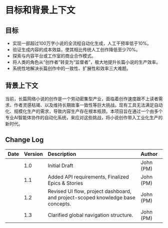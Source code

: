 # 目标和背景上下文

## 目标

*   实现一部超过100万字小说的全流程自动化生成，人工干预率低于10%。
*   验证生成内容的成本效益，使其相比传统人工创作降低至少70%。
*   探索与内容平台或工作室的商业合作模式。
*   将人类的角色从“创作者”转变为“监督者”，极大地提升长篇小说的生产效率。
*   系统性地解决长篇创作中的一致性、扩展性和效率三大难题。

## 背景上下文

当前，长篇网络小说的创作是一个劳动密集型产业，面临着创作速度跟不上读者需求、作者灵感枯竭、以及维持长期故事一致性等巨大挑战。现有工具无法满足自动化、规模化生产的需求，导致内容生产存在根本瓶颈。本项目旨在通过一个由多个专业AI智能体协作的自动化系统，来应对这些挑战，将小说创作带入工业化生产的新时代。

## Change Log

| Date | Version | Description | Author |
| :--- | :------ | :---------- | :----- |
|      | 1.0     | Initial Draft | John (PM) |
|      | 1.1     | Added API requirements, Finalized Epics & Stories | John (PM) |
|      | 1.2     | Revised UI flow, project dashboard, and project-scoped knowledge base concepts. | John (PM) |
|      | 1.3     | Clarified global navigation structure. | John (PM) |

